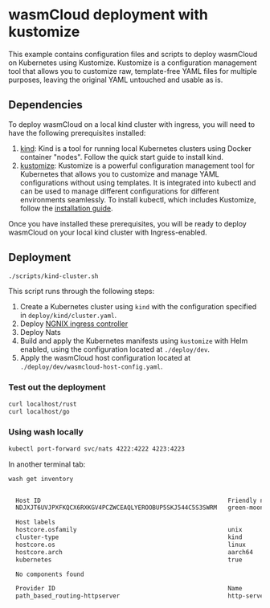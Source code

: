 # wasmCloud deployment with kustomize

This example contains configuration files and scripts to deploy wasmCloud on Kubernetes using Kustomize.
Kustomize is a configuration management tool that allows you to customize raw, template-free YAML files for multiple purposes, leaving the original YAML untouched and usable as is.

## Dependencies

To deploy wasmCloud on a local kind cluster with ingress, you will need to have the following prerequisites installed:

1. [kind](https://kind.sigs.k8s.io/docs/user/quick-start/): Kind is a tool for running local Kubernetes clusters using Docker container "nodes". Follow the quick start guide to install kind.
2. [kustomize](https://kubectl.docs.kubernetes.io/installation/kustomize/): Kustomize is a powerful configuration management tool for Kubernetes that allows you to customize and manage YAML configurations without using templates. It is integrated into kubectl and can be used to manage different configurations for different environments seamlessly. To install kubectl, which includes Kustomize, follow the [installation guide](https://kubectl.docs.kubernetes.io/installation/kustomize/).

Once you have installed these prerequisites, you will be ready to deploy wasmCloud on your local kind cluster with Ingress-enabled.

## Deployment

```bash
./scripts/kind-cluster.sh
```

This script runs through the following steps:

1. Create a Kubernetes cluster using `kind` with the configuration specified in `deploy/kind/cluster.yaml`.
2. Deploy [NGNIX ingress controller](https://github.com/kubernetes/ingress-nginx)
3. Deploy Nats
4. Build and apply the Kubernetes manifests using `kustomize` with Helm enabled, using the configuration located at `./deploy/dev`.
5. Apply the wasmCloud host configuration located at `./deploy/dev/wasmcloud-host-config.yaml`.

### Test out the deployment

```bash
curl localhost/rust
curl localhost/go
```

### Using wash locally

```bash
kubectl port-forward svc/nats 4222:4222 4223:4223
```

In another terminal tab:

```bash
wash get inventory


  Host ID                                                    Friendly name
  NDJXJT6UVJPXFKQCX6RXKGV4PCZWCEAQLYEROOBUP5SKJ544C5S3SWRM   green-moon-6757

  Host labels
  hostcore.osfamily                                          unix
  cluster-type                                               kind
  hostcore.os                                                linux
  hostcore.arch                                              aarch64
  kubernetes                                                 true

  No components found

  Provider ID                                                Name
  path_based_routing-httpserver                              http-server-provider
```

